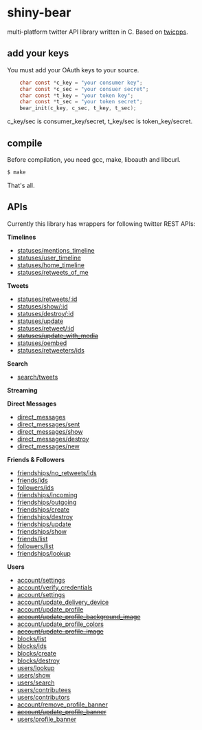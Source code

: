 shiny-bear
==========

multi-platform twitter API library written in C.
Based on [twicpps](http://www.soramimi.jp/twicpps/index.html).

add your keys
---

You must add your OAuth keys to your source.

```c
	char const *c_key = "your consumer key";
	char const *c_sec = "your consuer secret";
	char const *t_key = "your token key";
	char const *t_sec = "your token secret";
	bear_init(c_key, c_sec, t_key, t_sec);
```
c_key/sec is consumer_key/secret, t_key/sec is token_key/secret.

compile
---

Before compilation, you need gcc, make, liboauth and libcurl.

```sh
$ make
```

That's all.

APIs
---

Currently this library has wrappers for following twitter REST APIs:

**Timelines**
- [statuses/mentions_timeline](https://dev.twitter.com/docs/api/1.1/get/statuses/mentions_timeline)
- [statuses/user_timeline](https://dev.twitter.com/docs/api/1.1/get/statuses/user_timeline)
- [statuses/home_timeline](https://dev.twitter.com/docs/api/1.1/get/statuses/home_timeline)
- [statuses/retweets_of_me](https://dev.twitter.com/docs/api/1.1/get/statuses/retweets_of_me)

**Tweets**
- [statuses/retweets/:id](https://dev.twitter.com/docs/api/1.1/get/statuses/retweets/%3Aid)
- [statuses/show/:id](https://dev.twitter.com/docs/api/1.1/get/statuses/show/%3Aid)
- [statuses/destroy/:id](https://dev.twitter.com/docs/api/1.1/post/statuses/destroy/%3Aid)
- [statuses/update](https://dev.twitter.com/docs/api/1.1/post/statuses/update)
- [statuses/retweet/:id](statuses/retweet/:id)
- ~~[statuses/update_with_media](https://dev.twitter.com/docs/api/1.1/post/statuses/update_with_media)~~
- [statuses/oembed](https://dev.twitter.com/docs/api/1.1/get/statuses/oembed)
- [statuses/retweeters/ids](statuses/retweeters/ids)

**Search**
- [search/tweets](https://dev.twitter.com/docs/api/1.1/get/search/tweets)

**Streaming**

**Direct Messages**
- [direct_messages](https://dev.twitter.com/docs/api/1.1/get/direct_messages)
- [direct_messages/sent](https://dev.twitter.com/docs/api/1.1/get/direct_messages/sent)
- [direct_messages/show](https://dev.twitter.com/docs/api/1.1/get/direct_messages/show)
- [direct_messages/destroy](https://dev.twitter.com/docs/api/1.1/post/direct_messages/destroy)
- [direct_messages/new](https://dev.twitter.com/docs/api/1.1/post/direct_messages/new)

**Friends & Followers**
- [friendships/no_retweets/ids](https://dev.twitter.com/docs/api/1.1/get/friendships/no_retweets/ids)
- [friends/ids](https://dev.twitter.com/docs/api/1.1/get/friends/ids)
- [followers/ids](https://dev.twitter.com/docs/api/1.1/get/followers/ids)
- [friendships/incoming](https://dev.twitter.com/docs/api/1.1/get/friendships/incoming)
- [friendships/outgoing](https://dev.twitter.com/docs/api/1.1/get/friendships/outgoing)
- [friendships/create](https://dev.twitter.com/docs/api/1.1/post/friendships/create)
- [friendships/destroy](https://dev.twitter.com/docs/api/1.1/post/friendships/destroy)
- [friendships/update](https://dev.twitter.com/docs/api/1.1/post/friendships/update)
- [friendships/show](https://dev.twitter.com/docs/api/1.1/get/friendships/show)
- [friends/list](https://dev.twitter.com/docs/api/1.1/get/friends/list)
- [followers/list](https://dev.twitter.com/docs/api/1.1/get/followers/list)
- [friendships/lookup](https://dev.twitter.com/docs/api/1.1/get/friendships/lookup)

**Users**
- [account/settings](https://dev.twitter.com/docs/api/1.1/get/account/settings)
- [account/verify_credentials](https://dev.twitter.com/docs/api/1.1/get/account/verify_credentials)
- [account/settings](https://dev.twitter.com/docs/api/1.1/post/account/settings)
- [account/update_delivery_device](https://dev.twitter.com/docs/api/1.1/post/account/update_delivery_device)
- [account/update_profile](https://dev.twitter.com/docs/api/1.1/post/account/update_profile)
- ~~[account/update_profile_background_image](https://dev.twitter.com/docs/api/1.1/post/account/update_profile_background_image)~~
- [account/update_profile_colors](https://dev.twitter.com/docs/api/1.1/post/account/update_profile_colors)
- ~~[account/update_profile_image](https://dev.twitter.com/docs/api/1.1/post/account/update_profile_image)~~
- [blocks/list](https://dev.twitter.com/docs/api/1.1/get/blocks/list)
- [blocks/ids](https://dev.twitter.com/docs/api/1.1/get/blocks/ids)
- [blocks/create](https://dev.twitter.com/docs/api/1.1/post/blocks/create)
- [blocks/destroy](https://dev.twitter.com/docs/api/1.1/post/blocks/destroy)
- [users/lookup](https://dev.twitter.com/docs/api/1.1/get/users/lookup)
- [users/show](https://dev.twitter.com/docs/api/1.1/get/users/show)
- [users/search](https://dev.twitter.com/docs/api/1.1/get/users/search)
- [users/contributees](https://dev.twitter.com/docs/api/1.1/get/users/contributees)
- [users/contributors](https://dev.twitter.com/docs/api/1.1/get/users/contributors)
- [account/remove_profile_banner](https://dev.twitter.com/docs/api/1.1/post/account/remove_profile_banner)
- ~~[account/update_profile_banner](https://dev.twitter.com/docs/api/1.1/post/account/update_profile_banner)~~
- [users/profile_banner](https://dev.twitter.com/docs/api/1.1/get/users/profile_banner)
